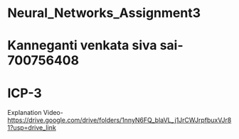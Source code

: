 # Neural_Networks_Assignment3
# Kanneganti venkata siva sai-700756408
# ICP-3

Explanation Video-
https://drive.google.com/drive/folders/1nnyN6FQ_blaVL_j1JrCWJrpfbuxVJr81?usp=drive_link
